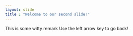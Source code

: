```yaml
---
layout: slide
title : "Welcome to our second slide!"
---
```

This is some witty remark
Use the left arrow key to go back!
